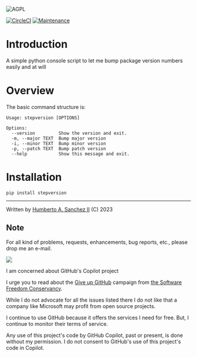 ![](https://github.com/hasii2011/code-ally-basic/blob/master/developer/agpl-license-web-badge-version-2-256x48.png "AGPL")

[![CircleCI](https://dl.circleci.com/status-badge/img/gh/hasii2011/stepversion/tree/master.svg?style=shield)](https://dl.circleci.com/status-badge/redirect/gh/hasii2011/stepversion/master)
[![Maintenance](https://img.shields.io/badge/Maintained%3F-yes-green.svg)](https://GitHub.com/Naereen/StrapDown.js/graphs/commit-activity)


# Introduction

A simple python console script to let me bump package version numbers easily and at will

# Overview

The basic command structure is:

```
Usage: stepversion [OPTIONS]

Options:
  --version         Show the version and exit.
  -m, --major TEXT  Bump major version
  -i, --minor TEXT  Bump minor version
  -p, --patch TEXT  Bump patch version
  --help            Show this message and exit.
```


# Installation

```pip install stepversion```


___

Written by [Humberto A. Sanchez II](mailto@humberto.a.sanchez.ii@gmail.com) (C) 2023

 


## Note
For all kind of problems, requests, enhancements, bug reports, etc.,
please drop me an e-mail.


![](https://github.com/hasii2011/code-ally-basic/blob/master/developer/SillyGitHub.png)

I am concerned about GitHub's Copilot project

I urge you to read about the
[Give up GitHub](https://GiveUpGitHub.org) campaign from
[the Software Freedom Conservancy](https://sfconservancy.org).

While I do not advocate for all the issues listed there I do not like that
a company like Microsoft may profit from open source projects.

I continue to use GitHub because it offers the services I need for free.  But, I continue
to monitor their terms of service.

Any use of this project's code by GitHub Copilot, past or present, is done
without my permission.  I do not consent to GitHub's use of this project's
code in Copilot.
